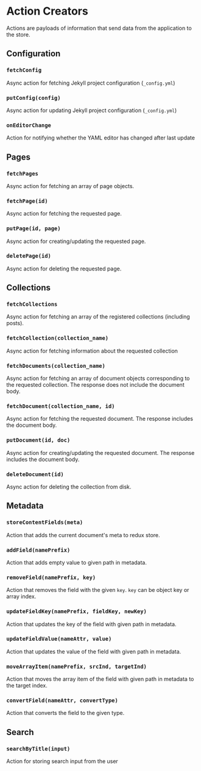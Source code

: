 # Action Creators
Actions are payloads of information that send data from the application to the store.

## Configuration

### `fetchConfig`
Async action for fetching Jekyll project configuration (`_config.yml`)

### `putConfig(config)`
Async action for updating Jekyll project configuration (`_config.yml`)

### `onEditorChange`
Action for notifying whether the YAML editor has changed after last update


## Pages

### `fetchPages`
Async action for fetching an array of page objects.

### `fetchPage(id)`
Async action for fetching the requested page.

### `putPage(id, page)`
Async action for creating/updating the requested page.

### `deletePage(id)`
Async action for deleting the requested page.


## Collections

### `fetchCollections`
Async action for fetching an array of the registered collections (including posts).

### `fetchCollection(collection_name)`
Async action for fetching information about the requested collection

### `fetchDocuments(collection_name)`
Async action for fetching an array of document objects corresponding to the requested collection. The response does not include the document body.

### `fetchDocument(collection_name, id)`
Async action for fetching the requested document. The response includes the document body.

### `putDocument(id, doc)`
Async action for creating/updating the requested document. The response includes the document body.

### `deleteDocument(id)`
Async action for deleting the collection from disk.


## Metadata

### `storeContentFields(meta)`
Action that adds the current document's meta to redux store.

### `addField(namePrefix)`
Action that adds empty value to given path in metadata.

### `removeField(namePrefix, key)`
Action that removes the field with the given `key`. `key` can be object key or
array index.

### `updateFieldKey(namePrefix, fieldKey, newKey)`
Action that updates the key of the field with given path in metadata.

### `updateFieldValue(nameAttr, value)`
Action that updates the value of the field with given path in metadata.

### `moveArrayItem(namePrefix, srcInd, targetInd)`
Action that moves the array item of the field with given path in metadata
to the target index.

### `convertField(nameAttr, convertType)`
Action that converts the field to the given type.


## Search

### `searchByTitle(input)`
Action for storing search input from the user
